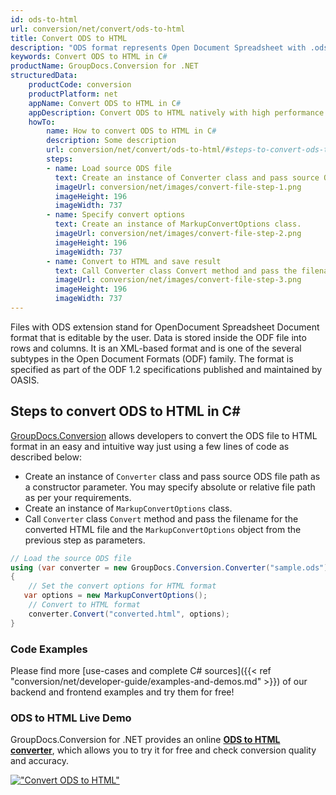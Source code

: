 ```yaml
---
id: ods-to-html
url: conversion/net/convert/ods-to-html
title: Convert ODS to HTML
description: "ODS format represents Open Document Spreadsheet with .ods extension. Learn how to convert ODS to HTML file programmatically in C# language using GroupDocs.Conversion for .NET library."
keywords: Convert ODS to HTML in C#
productName: GroupDocs.Conversion for .NET
structuredData:
    productCode: conversion
    productPlatform: net
    appName: Convert ODS to HTML in C#
    appDescription: Convert ODS to HTML natively with high performance using C# language and server side GroupDocs.Conversion for .NET APIs, without the use of any software like Microsoft or Open Office.
    howTo:
        name: How to convert ODS to HTML in C# 
        description: Some description
        url: conversion/net/convert/ods-to-html/#steps-to-convert-ods-to-html-in-c
        steps:
        - name: Load source ODS file 
          text: Create an instance of Converter class and pass source ODS file path as a constructor parameter. You may specify absolute or relative file path as per your requirements. 
          imageUrl: conversion/net/images/convert-file-step-1.png
          imageHeight: 196
          imageWidth: 737
        - name: Specify convert options 
          text: Create an instance of MarkupConvertOptions class.
          imageUrl: conversion/net/images/convert-file-step-2.png
          imageHeight: 196
          imageWidth: 737
        - name: Convert to HTML and save result 
          text: Call Converter class Convert method and pass the filename for the converted HTML file and the MarkupConvertOptions object from the previous step as parameters.
          imageUrl: conversion/net/images/convert-file-step-3.png
          imageHeight: 196
          imageWidth: 737
---
```


Files with ODS extension stand for OpenDocument Spreadsheet Document format that is editable by the user. Data is stored inside the ODF file into rows and columns. It is an XML-based format and is one of the several subtypes in the Open Document Formats (ODF) family. The format is specified as part of the ODF 1.2 specifications published and maintained by OASIS.

## Steps to convert ODS to HTML in C#

[GroupDocs.Conversion](https://products.groupdocs.com/conversion/net) allows developers to convert the ODS file to HTML format in an easy and intuitive way just using a few lines of code as described below:

* Create an instance of `Converter` class and pass source ODS file path as a constructor parameter. You may specify absolute or relative file path as per your requirements. 
* Create an instance of `MarkupConvertOptions` class.
* Call `Converter` class `Convert` method and pass the filename for the converted HTML file and the `MarkupConvertOptions` object from the previous step as parameters.

```csharp
// Load the source ODS file
using (var converter = new GroupDocs.Conversion.Converter("sample.ods"))
{
    // Set the convert options for HTML format
   var options = new MarkupConvertOptions();
    // Convert to HTML format
    converter.Convert("converted.html", options);
}
```

### Code Examples

Please find more [use-cases and complete C# sources]({{< ref "conversion/net/developer-guide/examples-and-demos.md" >}}) of our backend and frontend examples and try them for free!

### ODS to HTML Live Demo

GroupDocs.Conversion for .NET provides an online [**ODS to HTML converter**](https://products.groupdocs.app/conversion/ods-to-html), which allows you to try it for free and check conversion quality and accuracy.

[!["Convert ODS to HTML"](conversion/net/images/convert-to-html/convert-ods-to-html.png)](https://products.groupdocs.app/conversion/ods-to-html)